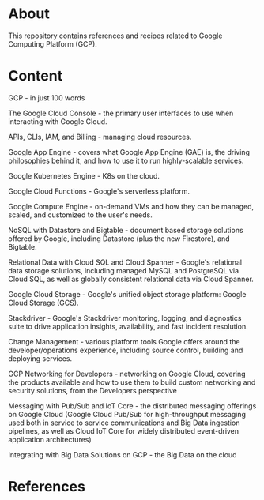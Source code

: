# About

This repository contains references and recipes related to Google Computing Platform (GCP).

# Content

GCP - in just 100 words

The Google Cloud Console - the primary user interfaces to use when interacting with Google Cloud.

APIs, CLIs, IAM, and Billing - managing cloud resources. 

Google App Engine - covers what Google App Engine (GAE) is, the driving philosophies behind it, and how to use it to run highly-scalable services.

Google Kubernetes Engine - K8s on the cloud.

Google Cloud Functions - Google's serverless platform.

Google Compute Engine  - on-demand VMs and how they can be managed, scaled, and customized to the user's needs.

NoSQL with Datastore and Bigtable  - document based storage solutions offered by Google, including Datastore (plus the new Firestore), and Bigtable.

Relational Data with Cloud SQL and Cloud Spanner  - Google's relational data storage solutions, including managed MySQL and PostgreSQL via Cloud SQL, as well as globally consistent relational data via Cloud Spanner.

Google Cloud Storage  - Google's unified object storage platform: Google Cloud Storage (GCS).

Stackdriver  - Google's Stackdriver monitoring, logging, and diagnostics suite to drive application insights, availability, and fast incident resolution.

Change Management  - various platform tools Google offers around the developer/operations experience, including source control, building and deploying services.

GCP Networking for Developers  - networking on Google Cloud, covering the products available and how to use them to build custom networking and security solutions, from the Developers perspective

Messaging with Pub/Sub and IoT Core - the distributed messaging offerings on Google Cloud (Google Cloud Pub/Sub for high-throughput messaging used both in service to service communications and Big Data ingestion pipelines, as well as Cloud IoT Core for widely distributed event-driven application architectures)

Integrating with Big Data Solutions on GCP - the Big Data on the cloud

# References

